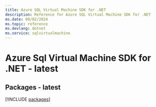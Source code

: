```yaml
---
title: Azure SQL Virtual Machine SDK for .NET
description: Reference for Azure SQL Virtual Machine SDK for .NET
ms.date: 09/02/2024
ms.topic: reference
ms.devlang: dotnet
ms.service: sqlvirtualmachine
---
```

# Azure Sql Virtual Machine SDK for .NET - latest
## Packages - latest
[!INCLUDE [packages](sql-virtual-machine-index.md)]